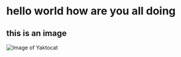 # hello world how are you all doing

## this is an image
![Image of Yaktocat](https://octodex.github.com/images/yaktocat.png)

